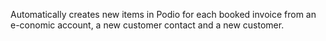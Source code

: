 Automatically creates new items in Podio for each booked invoice from an e-conomic account, a new customer contact and a new customer.